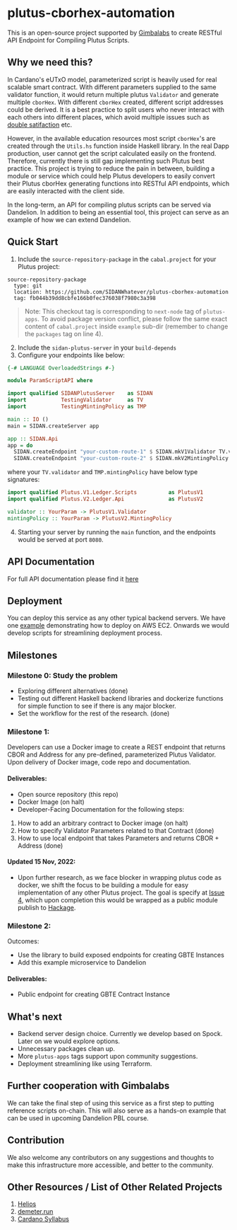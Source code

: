 # plutus-cborhex-automation
This is an open-source project supported by [Gimbalabs](https://discord.gg/2Qz73CjSxz) to create RESTful API Endpoint for Compiling Plutus Scripts.

## Why we need this?
In Cardano's eUTxO model, parameterized script is heavily used for real scalable smart contract. With different parameters supplied to the same validator function, it would return multiple plutus `Validator` and generate multiple `cborHex`. With different `cborHex` created, different script addresses could be derived. It is a best practice to split users who never interact with each others into different places, which avoid multiple issues such as [double satifaction](https://plutus.readthedocs.io/en/latest/reference/writing-scripts/common-weaknesses/double-satisfaction.html) etc.

However, in the available education resources most script `cborHex`'s are created through the `Utils.hs` function inside Haskell library. In the real Dapp production, user cannot get the script calculated easily on the frontend. Therefore, currently there is still gap implementing such Plutus best practice. This project is trying to reduce the pain in between, building a module or service which could help Plutus developers to easily convert their Plutus cborHex generating functions into RESTful API endpoints, which are easily interacted with the client side.


In the long-term, an API for compiling plutus scripts can be served via Dandelion. In addition to being an essential tool, this project can serve as an example of how we can extend Dandelion.

## Quick Start

1. Include the `source-repository-package` in the `cabal.project` for your Plutus project:
```
source-repository-package
  type: git
  location: https://github.com/SIDANWhatever/plutus-cborhex-automation
  tag: fb044b39dd8cbfe166b0fec376038f7980c3a398
```
> Note: This checkout tag is corresponding to `next-node` tag of `plutus-apps`. To avoid package version conflict, please follow the same exact content of `cabal.project` inside `example` sub-dir (remember to change the `packages` tag on line 4).

2. Include the `sidan-plutus-server` in your `build-depends`
3. Configure your endpoints like below:
```haskell
{-# LANGUAGE OverloadedStrings #-}

module ParamScriptAPI where

import qualified SIDANPlutusServer    as SIDAN
import           TestingValidator     as TV
import           TestingMintingPolicy as TMP

main :: IO ()
main = SIDAN.createServer app

app :: SIDAN.Api
app = do
  SIDAN.createEndpoint "your-custom-route-1" $ SIDAN.mkV1Validator TV.validator
  SIDAN.createEndpoint "your-custom-route-2" $ SIDAN.mkV2MintingPolicy TMP.mintingPolicy
```

where your `TV.validator` and `TMP.mintingPolicy` have below type signatures:
```haskell
import qualified Plutus.V1.Ledger.Scripts          as PlutusV1
import qualified Plutus.V2.Ledger.Api              as PlutusV2

validator :: YourParam -> PlutusV1.Validator
mintingPolicy :: YourParam -> PlutusV2.MintingPolicy
```

4. Starting your server by running the `main` function, and the endpoints would be served at port `8080`.

## API Documentation
For full API documentation please find it [here](./documentation/APIDoc.md)

## Deployment
You can deploy this service as any other typical backend servers. We have one [example](./documentation/Deployment.md) demonstrating how to deploy on AWS EC2. Onwards we would develop scripts for streamlining deployment process.

## Milestones

### Milestone 0: Study the problem
- Exploring different alternatives (done)
- Testing out different Haskell backend libraries and dockerize functions for simple function to see if there is any major blocker.
- Set the workflow for the rest of the research. (done)


### Milestone 1:
Developers can use a Docker image to create a REST endpoint that returns CBOR and Address for any pre-defined, parameterized Plutus Validator.
Upon delivery of Docker image, code repo and documentation.
#### Deliverables:
- Open source repository (this repo)
- Docker Image (on halt)
- Developer-Facing Documentation for the following steps:
1. How to add an arbitrary contract to Docker image (on halt)
2. How to specify Validator Parameters related to that Contract (done)
3. How to use local endpoint that takes Parameters and returns CBOR + Address (done)

#### Updated 15 Nov, 2022:
* Upon further research, as we face blocker in wrapping plutus code as docker, we shift the focus to be building a module for easy implementation of any other Plutus project. The goal is specify at [Issue 4](https://github.com/SIDANWhatever/plutus-cborhex-automation/issues/4), which upon completion this would be wrapped as a public module publish to [Hackage](https://hackage.haskell.org/packages/upload).

### Milestone 2:
Outcomes:
- Use the library to build exposed endpoints for creating GBTE Instances
- Add this example microservice to Dandelion
#### Deliverables:
- Public endpoint for creating GBTE Contract Instance


## What's next
- Backend server design choice. Currently we develop based on Spock. Later on we would explore options.
- Unnecessary packages clean up.
- More `plutus-apps` tags support upon community suggestions.
- Deployment streamlining like using Terraform.

## Further cooperation with Gimbalabs
We can take the final step of using this service as a first step to putting reference scripts on-chain. This will also serve as a hands-on example that can be used in upcoming Dandelion PBL course.

## Contribution
We also welcome any contributors on any suggestions and thoughts to make this infrastructure more accessible, and better to the community.


## Other Resources / List of Other Related Projects
1. [Helios](https://github.com/Hyperion-BT/Helios)
2. [demeter.run](https://demeter.run/)
3. [Cardano Syllabus](https://johnshearing.github.io/cardano_syllabus/)
